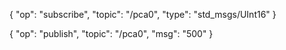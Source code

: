 { "op": "subscribe",
  "topic": "/pca0",
  "type": "std_msgs/UInt16"
}

{ "op": "publish",
  "topic": "/pca0",
  "msg": "500"
}